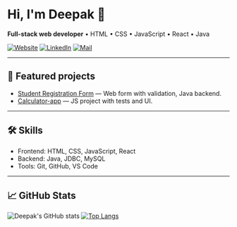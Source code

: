 # Hi, I'm Deepak 👋
**Full-stack web developer** • HTML • CSS • JavaScript • React • Java

[![Website](https://img.shields.io/badge/portfolio-visit-blue)](https://deepak99346.github.io)
[![LinkedIn](https://img.shields.io/badge/-LinkedIn-0A66C2?logo=linkedin&logoColor=white)](https://www.linkedin.com/in/your-linkedin/)
[![Mail](https://img.shields.io/badge/-deepak99346@gmail.com-c14438?logo=gmail&logoColor=white)](mailto:kumardeepak9523267636@gmail.com)

---

## 🔭 Featured projects
- [Student Registration Form](https://github.com/deepak99346/Student-Registration-Form) — Web form with validation, Java backend.
- [Calculator-app](https://github.com/deepak99346/Calculator-app) — JS project with tests and UI.

---

## 🛠️ Skills
- Frontend: HTML, CSS, JavaScript, React
- Backend: Java, JDBC, MySQL
- Tools: Git, GitHub, VS Code

---

## 📈 GitHub Stats
![Deepak's GitHub stats](https://github-readme-stats.vercel.app/api?username=deepak99346&show_icons=true&theme=dark)
[![Top Langs](https://github-readme-stats.vercel.app/api/top-langs/?username=deepak99346&layout=compact&theme=dark)](https://github.com/deepak99346)

